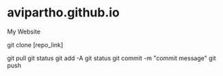 # avipartho.github.io
My Website

git clone [repo_link]

git pull
git status
git add -A
git status
git commit -m "commit message"
git push